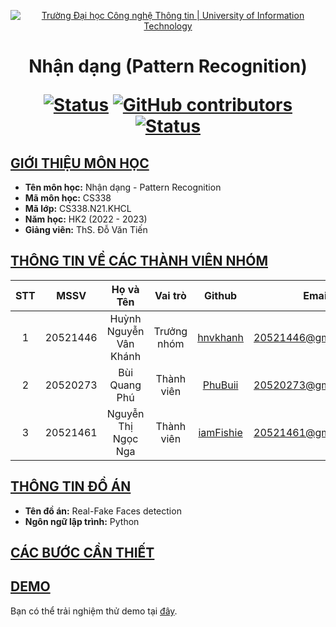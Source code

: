 <a id="top"></a>

<!-- Banner -->
<p align="center">
  <a href="https://www.uit.edu.vn/" title="Trường Đại học Công nghệ Thông tin" style="border: none;">
    <img src="https://i.imgur.com/WmMnSRt.png" alt="Trường Đại học Công nghệ Thông tin | University of Information Technology">
  </a>
</p>

<h1 align="center"><b>Nhận dạng (Pattern Recognition)</b></h>

[![Status](https://img.shields.io/badge/status-done-pink?style=flat-square)](https://github.com/pahopu/CS336_ImageSearch_Project2)
[![GitHub contributors](https://img.shields.io/github/contributors/PhuBuii/Crossy_Road_Threejs?style=flat-square)](https://github.com/PhuBuii/Crossy_Road_Threejs/graphs/contributors)
[![Status](https://img.shields.io/badge/language-python-blue?style=flat-square)](https://github.com/PhuBuii/Real_Fake_Face_Detection/)


## [GIỚI THIỆU MÔN HỌC](#top)
* **Tên môn học:** Nhận dạng - Pattern Recognition
* **Mã môn học:** CS338
* **Mã lớp:** CS338.N21.KHCL
* **Năm học:** HK2 (2022 - 2023)
* **Giảng viên:** ThS. Đỗ Văn Tiến

## [THÔNG TIN VỀ CÁC THÀNH VIÊN NHÓM](#top)

| STT    | MSSV          | Họ và Tên                |Vai trò    | Github                                          | Email                   |
| :----: |:-------------:| :-----------------------:|:---------:|:-----------------------------------------------:|:-------------------------:
| 1      | 20521446      | Huỳnh Nguyễn Vân Khánh   |Trưởng nhóm|[hnvkhanh](https://github.com/hnvkhanh)          |20521446@gm.uit.edu.vn   |
| 2      | 20520273      | Bùi Quang Phú            |Thành viên |[PhuBuii](https://github.com/PhuBuii)            |20520273@gm.uit.edu.vn   |
| 3      | 20521461      | Nguyễn Thị Ngọc Nga      |Thành viên |[iamFishie](https://github.com/iamFishie)        |20521461@gm.uit.edu.vn   |


## [THÔNG TIN ĐỒ ÁN](#top)
* **Tên đồ án:** Real-Fake Faces detection
* **Ngôn ngữ lập trình:** Python

## [CÁC BƯỚC CẦN THIẾT](#top)

## [DEMO](#top)
Bạn có thể trải nghiệm thử demo tại [đây](https://phubuii.github.io/Real_Fake_Face_Detection/).
